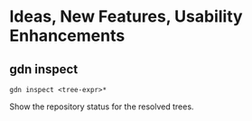 # Ideas, New Features, Usability Enhancements

## gdn inspect

    gdn inspect <tree-expr>*

Show the repository status for the resolved trees.
